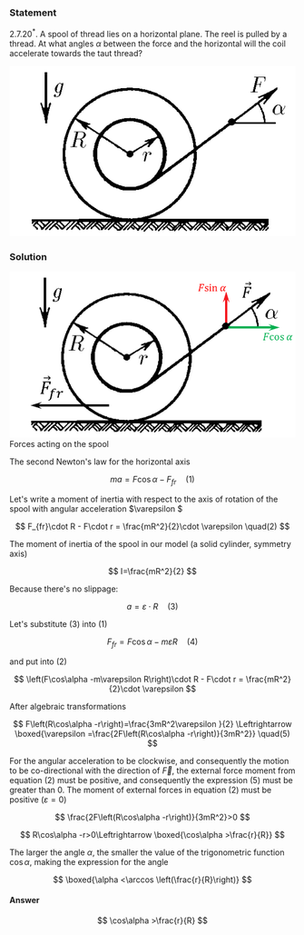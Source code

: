 ###  Statement

$2.7.20^*.$ A spool of thread lies on a horizontal plane. The reel is pulled by a thread. At what angles $\alpha$ between the force and the horizontal will the coil accelerate towards the taut thread?

![ For problem $2.7.20^*$ |554x330, 34%](../../img/2.7.20/2.7.20.png)

### Solution

![ Forces acting on the spool |890x515, 46%](../../img/2.7.20/2.7.20_1.png)  Forces acting on the spool

The second Newton's law for the horizontal axis

$$
ma=F\cos\alpha -F_{fr}\quad(1)
$$

Let's write a moment of inertia with respect to the axis of rotation of the spool with angular acceleration $\varepsilon $

$$
F_{fr}\cdot R - F\cdot r = \frac{mR^2}{2}\cdot \varepsilon \quad(2)
$$

The moment of inertia of the spool in our model (a solid cylinder, symmetry axis)

$$
I=\frac{mR^2}{2}
$$

Because there's no slippage:

$$
a=\varepsilon \cdot R\quad(3)
$$

Let's substitute $(3)$ into $(1)$

$$
F_{fr}=F\cos\alpha -m\varepsilon R\quad(4)
$$

and put into $(2)$

$$
\left(F\cos\alpha -m\varepsilon R\right)\cdot R - F\cdot r = \frac{mR^2}{2}\cdot \varepsilon
$$

After algebraic transformations

$$
F\left(R\cos\alpha -r\right)=\frac{3mR^2\varepsilon }{2} \Leftrightarrow \boxed{\varepsilon =\frac{2F\left(R\cos\alpha -r\right)}{3mR^2}} \quad(5)
$$

For the angular acceleration to be clockwise, and consequently the motion to be co-directional with the direction of $\vec{F}$, the external force moment from equation $(2)$ must be positive, and consequently the expression $(5)$ must be greater than 0. The moment of external forces in equation $(2)$ must be positive $(\varepsilon = 0)$

$$
\frac{2F\left(R\cos\alpha -r\right)}{3mR^2}>0
$$

$$
R\cos\alpha -r>0\Leftrightarrow \boxed{\cos\alpha >\frac{r}{R}}
$$

The larger the angle $\alpha$, the smaller the value of the trigonometric function $\cos\alpha$, making the expression for the angle

$$
\boxed{\alpha <\arccos \left(\frac{r}{R}\right)}
$$

#### Answer

$$
\cos\alpha >\frac{r}{R}
$$